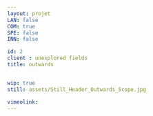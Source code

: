 ```yaml
---
layout: projet
LAN: false  
COM: true
SPE: false
INN: false

id: 2
client : unexplored fields
title: outwards


wip: true
still: assets/Still_Header_Outwards_Scope.jpg

vimeolink: 
---
```


